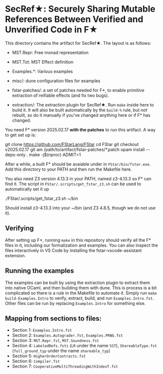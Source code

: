 # SecRef★: Securely Sharing Mutable References Between Verified and Unverified Code in F★

This directory contains the artifact for SecRef★. The layout is as
follows:
- MST.Repr: Free monad representation
- MST.Tot: MST Effect definition
- Examples.*: Various examples
- misc/: dune configuration files for examples

- fstar-patches/: a set of patches needed for F*, to enable primitive
  extraction of reifiable effects (and fix two bugs).

- extraction/: The extraction plugin for SecRef★. Run `make` inside
  here to build it. It will also be built automatically by the `build-%`
  rule, but *not* rebuilt, so do it manually if you've changed anything
  here or if F* has changed.

You need F* version 2025.02.17 **with the patches** to run this artifact.
A way to get set up is:

  git clone https://github.com/FStarLang/FStar
  cd FStar
  git checkout v2025.02.17
  git am /path/to/artifact/fstar-patches/*.patch
  opam install --deps-only .
  make -j$(nproc) ADMIT=1

After a while, a built F* should be avaiable under in `FStar/bin/fstar.exe`. Add
this directory to your PATH and then run the Makefile here.

You also need Z3 version 4.13.3 in your PATH, named z3-4.13.3 so F* can find it.
The script in `FStar/.scripts/get_fstar_z3.sh` can be used to automatically set it up

  ./FStar/.scripts/get_fstar_z3.sh ~/bin

Should install z3-4.13.3 into your ~/bin (and Z3 4.8.5, though we do not use it).

## Verifying

After setting up F*, running `make` in this repository should verify
all the F* files in it, including our formalization and examples. You
can also inspect the files interactively in VS Code by installing the
fstar-vscode-assistant extension.

## Running the examples

The examples can be built by using the extraction plugin to extract them
into native OCaml, and then building them with dune. This is process
is a bit complicated so there is a rule in the Makefile to automate it.
Simply run `make build-Examples.Intro` to verify, extract, build, and run
`Examples.Intro.fst`. Other files can be run by replacing `Examples.Intro` for something else.

## Mapping from sections to files:

- Section 1: `Examples.Intro.fst`
- Section 2: `Examples.Autograder.fst`, `Examples.PRNG.fst`
- Section 3: `MST.Repr.fst`, `MST.Soundness.fst`
- Section 4: `LabeledRefs.fsti` (`LR` under the name `SST`), `ShareableType.fst` (`full_ground_typ` under the name `shareable_typ`)
- Section 5: `HigherOrderContracts.fst`
- Section 6: `Compiler.fst`
- Section 7: `CooperativeMultiThreadingWithIndexT.fst`
